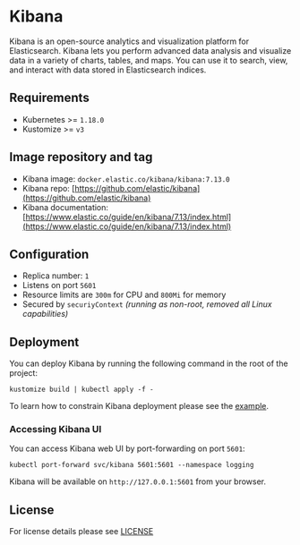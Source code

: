 # Kibana

Kibana is an open-source analytics and visualization platform for Elasticsearch.
Kibana lets you perform advanced data analysis and visualize data in a variety
of charts, tables, and maps. You can use it to search, view, and interact with data
stored in Elasticsearch indices.

## Requirements

- Kubernetes >= `1.18.0`
- Kustomize >= `v3`

## Image repository and tag

* Kibana image: `docker.elastic.co/kibana/kibana:7.13.0`
* Kibana repo: [https://github.com/elastic/kibana](https://github.com/elastic/kibana)
* Kibana documentation:
[https://www.elastic.co/guide/en/kibana/7.13/index.html](https://www.elastic.co/guide/en/kibana/7.13/index.html)

## Configuration

- Replica number: `1`
- Listens on port `5601`
- Resource limits are `300m` for CPU and `800Mi` for memory
- Secured by `securiyContext` *(running as non-root, removed all Linux capabilities)*

## Deployment

You can deploy Kibana by running the following command in the root of the project:

```shell
kustomize build | kubectl apply -f -
```

To learn how to constrain Kibana deployment please see the
[example](../../examples/kibana-node-selector).

### Accessing Kibana UI

You can access Kibana web UI by port-forwarding on port `5601`:

```shell
kubectl port-forward svc/kibana 5601:5601 --namespace logging
```

Kibana will be available on `http://127.0.0.1:5601` from your browser.

## License

For license details please see [LICENSE](../../LICENSE)
